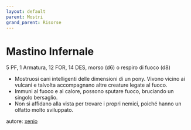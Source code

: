 ```yaml
---
layout: default
parent: Mostri
grand_parent: Risorse
---
```


# Mastino Infernale
5 PF, 1 Armatura, 12 FOR, 14 DES, morso (d6) o respiro di fuoco (d8)
- Mostruosi cani intelligenti delle dimensioni di un pony. Vivono vicino ai vulcani e talvolta accompagnano altre creature legate al fuoco.
- Immuni al fuoco e al calore, possono sputare fuoco, bruciando un singolo bersaglio.
- Non si affidano alla vista per trovare i propri nemici, poiché hanno un olfatto molto sviluppato.

autore: [xenio](https://xenioinabottle.blogspot.com)
